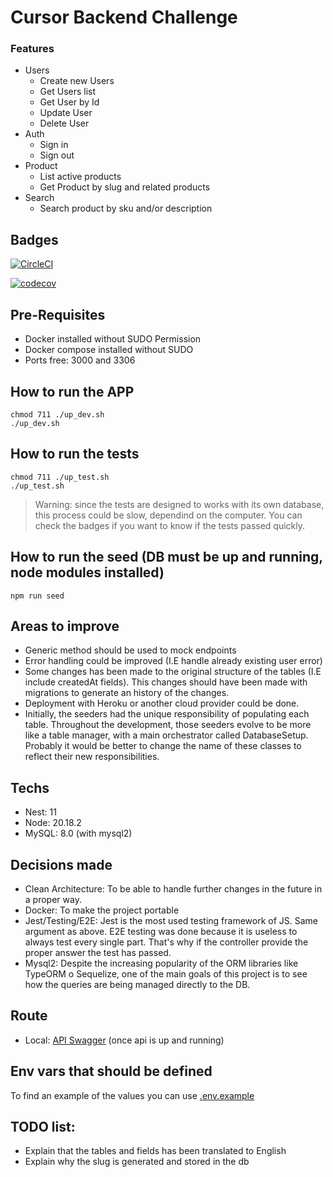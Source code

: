 # Cursor Backend Challenge

### Features

- Users
  - Create new Users
  - Get Users list
  - Get User by Id
  - Update User
  - Delete User
- Auth
  - Sign in
  - Sign out
- Product
  - List active products
  - Get Product by slug and related products
- Search
  - Search product by sku and/or description

## Badges

[![CircleCI](https://dl.circleci.com/status-badge/img/circleci/DZyNAYPAhzZPw9XNQdFp44/3hxMiJybFGndEJMA2bt8Lh/tree/main.svg?style=svg&circle-token=CCIPRJ_QhF361qCjAa2zHbdTrwcXi_85762fea7027d97602b43d37fb8e1bd7d4d0f2f8)](https://dl.circleci.com/status-badge/redirect/circleci/DZyNAYPAhzZPw9XNQdFp44/3hxMiJybFGndEJMA2bt8Lh/tree/main)

[![codecov](https://codecov.io/gh/Agustinefe/challenge-catalog-manager/graph/badge.svg?token=RvPB8sIcZA)](https://codecov.io/gh/Agustinefe/challenge-catalog-manager)

## Pre-Requisites

- Docker installed without SUDO Permission
- Docker compose installed without SUDO
- Ports free: 3000 and 3306

## How to run the APP

```
chmod 711 ./up_dev.sh
./up_dev.sh
```

## How to run the tests

```
chmod 711 ./up_test.sh
./up_test.sh
```

> Warning: since the tests are designed to works with its own database, this process could be slow, dependind on the computer. You can check the badges if you want to know if the tests passed quickly.

## How to run the seed (DB must be up and running, node modules installed)

```
npm run seed
```

## Areas to improve

- Generic method should be used to mock endpoints
- Error handling could be improved (I.E handle already existing user error)
- Some changes has been made to the original structure of the tables (I.E include createdAt fields). This changes should have been made with migrations to generate an history of the changes.
- Deployment with Heroku or another cloud provider could be done.
- Initially, the seeders had the unique responsibility of populating each table. Throughout the development, those seeders evolve to be more like a table manager, with a main orchestrator called DatabaseSetup. Probably it would be better to change the name of these classes to reflect their new responsibilities.

## Techs

- Nest: 11
- Node: 20.18.2
- MySQL: 8.0 (with mysql2)

## Decisions made

- Clean Architecture: To be able to handle further changes in the future in a proper way.
- Docker: To make the project portable
- Jest/Testing/E2E: Jest is the most used testing framework of JS. Same argument as above. E2E testing was done because it is useless to always test every single part. That's why if the controller provide the proper answer the test has passed.
- Mysql2: Despite the increasing popularity of the ORM libraries like TypeORM o Sequelize, one of the main goals of this project is to see how the queries are being managed directly to the DB.

## Route

- Local: [API Swagger](http://localhost:3000/api) (once api is up and running)

## Env vars that should be defined

To find an example of the values you can use [.env.example](.env.example)

## TODO list:

- Explain that the tables and fields has been translated to English
- Explain why the slug is generated and stored in the db
